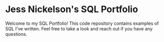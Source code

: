 # Jess Nickelson's SQL Portfolio

Welcome to my SQL Portfolio! This code repository contains examples of SQL I've written. Feel free to take a look and reach out if you have any questions.
